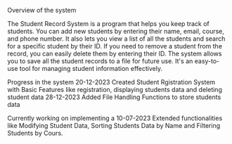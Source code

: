 Overview of the system

The Student Record System is a program that helps you keep track of students. You can add new students by entering their name, email, course, and phone number. It also lets you view a list of all the students and search for a specific student by their ID. If you need to remove a student from the record, you can easily delete them by entering their ID. The system allows you to save all the student records to a file for future use. It's an easy-to-use tool for managing student information effectively.

Progress in the system
20-12-2023 Created Student Rgistration System with Basic Features like registration, displaying students data and deleting student data
28-12-2023 Added File Handling Functions to store students data

Currently working on implementing a 10-07-2023 Extended functionalities like Modifying Student Data, Sorting Students Data by Name and Filtering Students by Cours.
